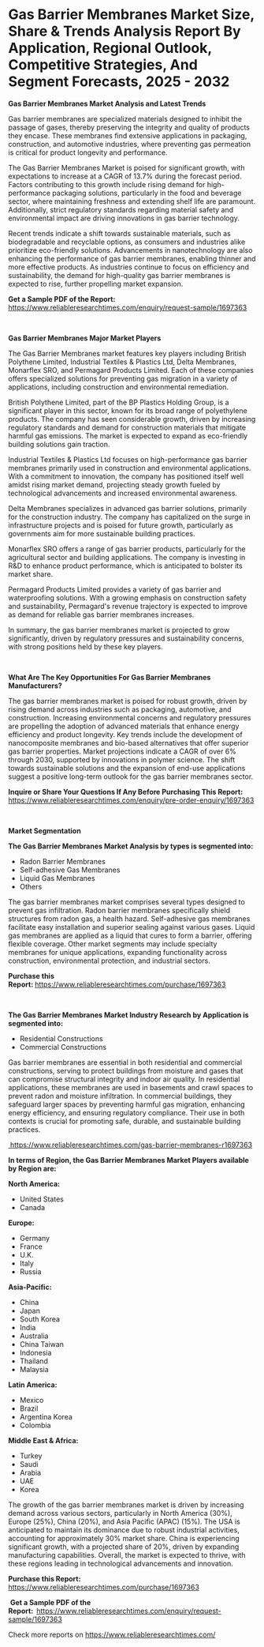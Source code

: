 <p><h1>Gas Barrier Membranes Market Size, Share & Trends Analysis Report By Application, Regional Outlook, Competitive Strategies, And Segment Forecasts, 2025 - 2032</h1></p><p><strong>Gas Barrier Membranes Market Analysis and Latest Trends</strong></p>
<p><p>Gas barrier membranes are specialized materials designed to inhibit the passage of gases, thereby preserving the integrity and quality of products they encase. These membranes find extensive applications in packaging, construction, and automotive industries, where preventing gas permeation is critical for product longevity and performance. </p><p>The Gas Barrier Membranes Market is poised for significant growth, with expectations to increase at a CAGR of 13.7% during the forecast period. Factors contributing to this growth include rising demand for high-performance packaging solutions, particularly in the food and beverage sector, where maintaining freshness and extending shelf life are paramount. Additionally, strict regulatory standards regarding material safety and environmental impact are driving innovations in gas barrier technology.</p><p>Recent trends indicate a shift towards sustainable materials, such as biodegradable and recyclable options, as consumers and industries alike prioritize eco-friendly solutions. Advancements in nanotechnology are also enhancing the performance of gas barrier membranes, enabling thinner and more effective products. As industries continue to focus on efficiency and sustainability, the demand for high-quality gas barrier membranes is expected to rise, further propelling market expansion.</p></p>
<p><strong>Get a Sample PDF of the Report:&nbsp;</strong> <a href="https://www.reliableresearchtimes.com/enquiry/request-sample/1697363?utm_campaign=3358&utm_medium=2&utm_source=Github&utm_content=ia&utm_term=10042025&utm_id=gas-barrier-membranes">https://www.reliableresearchtimes.com/enquiry/request-sample/1697363</a></p>
<p>&nbsp;</p>
<p><strong>Gas Barrier Membranes Major Market Players</strong></p>
<p><p>The Gas Barrier Membranes market features key players including British Polythene Limited, Industrial Textiles & Plastics Ltd, Delta Membranes, Monarflex SRO, and Permagard Products Limited. Each of these companies offers specialized solutions for preventing gas migration in a variety of applications, including construction and environmental remediation.</p><p>British Polythene Limited, part of the BP Plastics Holding Group, is a significant player in this sector, known for its broad range of polyethylene products. The company has seen considerable growth, driven by increasing regulatory standards and demand for construction materials that mitigate harmful gas emissions. The market is expected to expand as eco-friendly building solutions gain traction.</p><p>Industrial Textiles & Plastics Ltd focuses on high-performance gas barrier membranes primarily used in construction and environmental applications. With a commitment to innovation, the company has positioned itself well amidst rising market demand, projecting steady growth fueled by technological advancements and increased environmental awareness.</p><p>Delta Membranes specializes in advanced gas barrier solutions, primarily for the construction industry. The company has capitalized on the surge in infrastructure projects and is poised for future growth, particularly as governments aim for more sustainable building practices.</p><p>Monarflex SRO offers a range of gas barrier products, particularly for the agricultural sector and building applications. The company is investing in R&D to enhance product performance, which is anticipated to bolster its market share.</p><p>Permagard Products Limited provides a variety of gas barrier and waterproofing solutions. With a growing emphasis on construction safety and sustainability, Permagard's revenue trajectory is expected to improve as demand for reliable gas barrier membranes increases.</p><p>In summary, the gas barrier membranes market is projected to grow significantly, driven by regulatory pressures and sustainability concerns, with strong positions held by these key players.</p></p>
<p>&nbsp;</p>
<p><strong>What Are The Key Opportunities For Gas Barrier Membranes Manufacturers?</strong></p>
<p><p>The gas barrier membranes market is poised for robust growth, driven by rising demand across industries such as packaging, automotive, and construction. Increasing environmental concerns and regulatory pressures are propelling the adoption of advanced materials that enhance energy efficiency and product longevity. Key trends include the development of nanocomposite membranes and bio-based alternatives that offer superior gas barrier properties. Market projections indicate a CAGR of over 6% through 2030, supported by innovations in polymer science. The shift towards sustainable solutions and the expansion of end-use applications suggest a positive long-term outlook for the gas barrier membranes sector.</p></p>
<p><strong>Inquire or Share Your Questions If Any Before Purchasing This Report:</strong> <a href="https://www.reliableresearchtimes.com/enquiry/pre-order-enquiry/1697363?utm_campaign=3358&utm_medium=2&utm_source=Github&utm_content=ia&utm_term=10042025&utm_id=gas-barrier-membranes">https://www.reliableresearchtimes.com/enquiry/pre-order-enquiry/1697363</a></p>
<p>&nbsp;</p>
<p><strong>Market Segmentation</strong></p>
<p><strong>The Gas Barrier Membranes Market Analysis by types is segmented into:</strong></p>
<p><ul><li>Radon Barrier Membranes</li><li>Self-adhesive Gas Membranes</li><li>Liquid Gas Membranes</li><li>Others</li></ul></p>
<p><p>The gas barrier membranes market comprises several types designed to prevent gas infiltration. Radon barrier membranes specifically shield structures from radon gas, a health hazard. Self-adhesive gas membranes facilitate easy installation and superior sealing against various gases. Liquid gas membranes are applied as a liquid that cures to form a barrier, offering flexible coverage. Other market segments may include specialty membranes for unique applications, expanding functionality across construction, environmental protection, and industrial sectors.</p></p>
<p><strong>Purchase this Report:&nbsp;</strong><a href="https://www.reliableresearchtimes.com/purchase/1697363?utm_campaign=3358&utm_medium=2&utm_source=Github&utm_content=ia&utm_term=10042025&utm_id=gas-barrier-membranes">https://www.reliableresearchtimes.com/purchase/1697363</a></p>
<p>&nbsp;</p>
<p><strong>The Gas Barrier Membranes Market Industry Research by Application is segmented into:</strong></p>
<p><ul><li>Residential Constructions</li><li>Commercial Constructions</li></ul></p>
<p><p>Gas barrier membranes are essential in both residential and commercial constructions, serving to protect buildings from moisture and gases that can compromise structural integrity and indoor air quality. In residential applications, these membranes are used in basements and crawl spaces to prevent radon and moisture infiltration. In commercial buildings, they safeguard larger spaces by preventing harmful gas migration, enhancing energy efficiency, and ensuring regulatory compliance. Their use in both contexts is crucial for promoting safe, durable, and sustainable building practices.</p></p>
<p><a href="https://www.reliableresearchtimes.com/gas-barrier-membranes-r1697363?utm_campaign=3358&utm_medium=2&utm_source=Github&utm_content=ia&utm_term=10042025&utm_id=gas-barrier-membranes">&nbsp;https://www.reliableresearchtimes.com/gas-barrier-membranes-r1697363</a></p>
<p><strong>In terms of Region, the Gas Barrier Membranes Market Players available by Region are:</strong></p>
<p>
    <p> <strong> North America: </strong>
        <ul>
            <li>United States</li>
            <li>Canada</li>
        </ul>
        </p> 
    <p> <strong> Europe: </strong>
        <ul>
            <li>Germany</li>
            <li>France</li>
            <li>U.K.</li>
            <li>Italy</li>
            <li>Russia</li>
        </ul>
        </p> 
    <p> <strong> Asia-Pacific: </strong>
        <ul>
            <li>China</li>
            <li>Japan</li>
            <li>South Korea</li>
            <li>India</li>
            <li>Australia</li>
            <li>China Taiwan</li>
            <li>Indonesia</li>
            <li>Thailand</li>
            <li>Malaysia</li>
        </ul>
        </p> 
    <p> <strong> Latin America: </strong>
        <ul>
            <li>Mexico</li>
            <li>Brazil</li>
            <li>Argentina Korea</li>
            <li>Colombia</li>
        </ul>
        </p> 
    <p> <strong> Middle East & Africa: </strong>
        <ul>
            <li>Turkey</li>
            <li>Saudi</li>
            <li>Arabia</li>
            <li>UAE</li>
            <li>Korea</li>
        </ul>
    </p>
    </p>
<p><p>The growth of the gas barrier membranes market is driven by increasing demand across various sectors, particularly in North America (30%), Europe (25%), China (20%), and Asia Pacific (APAC) (15%). The USA is anticipated to maintain its dominance due to robust industrial activities, accounting for approximately 30% market share. China is experiencing significant growth, with a projected share of 20%, driven by expanding manufacturing capabilities. Overall, the market is expected to thrive, with these regions leading in technological advancements and innovation.</p></p>
<p><strong>Purchase this Report: </strong><a href="https://www.reliableresearchtimes.com/purchase/1697363?utm_campaign=3358&utm_medium=2&utm_source=Github&utm_content=ia&utm_term=10042025&utm_id=gas-barrier-membranes">https://www.reliableresearchtimes.com/purchase/1697363</a></p>
<p>&nbsp;<strong>Get a Sample PDF of the Report:&nbsp;&nbsp;</strong><a href="https://www.reliableresearchtimes.com/enquiry/request-sample/1697363?utm_campaign=3358&utm_medium=2&utm_source=Github&utm_content=ia&utm_term=10042025&utm_id=gas-barrier-membranes">https://www.reliableresearchtimes.com/enquiry/request-sample/1697363</a></p>
<p><strong></strong></p>
<p>Check more reports on <a href="https://www.reliableresearchtimes.com/?utm_campaign=3358&utm_medium=2&utm_source=Github&utm_content=ia&utm_term=10042025&utm_id=gas-barrier-membranes">https://www.reliableresearchtimes.com/</a></p>
